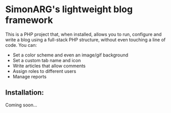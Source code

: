 # SimonARG's lightweight blog framework
This is a PHP project that, when installed, allows you to run, configure and write a blog using a full-stack PHP structure, without even touching a line of code. You can:

* Set a color scheme and even an image/gif background
* Set a custom tab name and icon
* Write articles that allow comments
* Assign roles to different users
* Manage reports

## Installation:

Coming soon...
